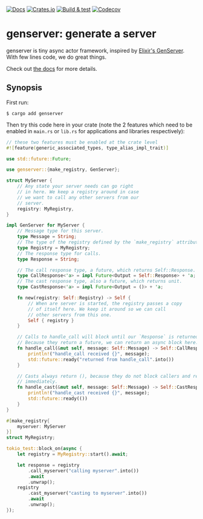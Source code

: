 [![Docs](https://docs.rs/genserver/badge.svg)](https://docs.rs/genserver) [![Crates.io](https://img.shields.io/crates/v/genserver)](https://crates.io/crates/genserver) [![Build & test](https://github.com/brndnmtthws/genserver/actions/workflows/build-and-test.yml/badge.svg)](https://github.com/brndnmtthws/genserver/actions/workflows/build-and-test.yml) [![Codecov](https://img.shields.io/codecov/c/github/brndnmtthws/genserver)](https://app.codecov.io/gh/brndnmtthws/genserver/)

# genserver: generate a server

genserver is tiny async actor framework, inspired by [Elixir's
GenServer](https://hexdocs.pm/elixir/GenServer.html). With few lines code, we do
great things.

Check out [the docs](https://docs.rs/genserver) for more details.

## Synopsis

First run:

```console
$ cargo add genserver
```

Then try this code here in your crate (note the 2 features which need to be
enabled in `main.rs` or `lib.rs` for applications and libraries respectively):

```rust
// these two features must be enabled at the crate level
#![feature(generic_associated_types, type_alias_impl_trait)]

use std::future::Future;

use genserver::{make_registry, GenServer};

struct MyServer {
    // Any state your server needs can go right
    // in here. We keep a registry around in case
    // we want to call any other servers from our
    // server.
    registry: MyRegistry,
}

impl GenServer for MyServer {
    // Message type for this server.
    type Message = String;
    // The type of the registry defined by the `make_registry` attribute macro.
    type Registry = MyRegistry;
    // The response type for calls.
    type Response = String;

    // The call response type, a future, which returns Self::Response.
    type CallResponse<'a> = impl Future<Output = Self::Response> + 'a;
    // The cast response type, also a future, which returns unit.
    type CastResponse<'a> = impl Future<Output = ()> + 'a;

    fn new(registry: Self::Registry) -> Self {
        // When are server is started, the registry passes a copy
        // of itself here. We keep it around so we can call
        // other servers from this one.
        Self { registry }
    }

    // Calls to handle_call will block until our `Response` is returned.
    // Because they return a future, we can return an async block here.
    fn handle_call(&mut self, message: Self::Message) -> Self::CallResponse<'_> {
        println!("handle_call received {}", message);
        std::future::ready("returned from handle_call".into())
    }

    // Casts always return (), because they do not block callers and return
    // immediately.
    fn handle_cast(&mut self, message: Self::Message) -> Self::CastResponse<'_> {
        println!("handle_cast received {}", message);
        std::future::ready(())
    }
}

#[make_registry{
    myserver: MyServer
}]
struct MyRegistry;

tokio_test::block_on(async {
    let registry = MyRegistry::start().await;

    let response = registry
        .call_myserver("calling myserver".into())
        .await
        .unwrap();
    registry
        .cast_myserver("casting to myserver".into())
        .await
        .unwrap();
});
```
